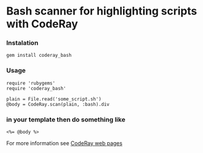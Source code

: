 Bash scanner for highlighting scripts with CodeRay
==================================================

### Instalation

    gem install coderay_bash

### Usage

    require 'rubygems'
    require 'coderay_bash'

    plain = File.read('some_script.sh')
    @body = CodeRay.scan(plain, :bash).div

### in your template then do something like

    <%= @body %>

For more information see [CodeRay web pages](http://coderay.rubychan.de/)
